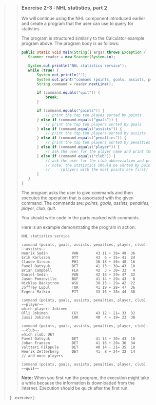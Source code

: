 >>### Exercise 2-3 : NHL statistics, part 2
>>
>>We will continue using the NHL component introduced earlier and create a program that the user can use to query for statistics.
>>
>>The program is structured similarly to the Calculator example program above. The program body is as follows:
>>
>>```java
>>public static void main(String[] args) throws Exception {
>>    Scanner reader = new Scanner(System.in);
>>
>>    System.out.println("NHL statistics service");
>>    while (true) {
>>        System.out.println("");
>>        System.out.print("command (points, goals, assists, penalties, player, club, quit): ");
>>        String command = reader.nextLine();
>>
>>        if (command.equals("quit")) {
>>            break;
>>        }
>>
>>        if (command.equals("points")) {
>>            // print the top ten playes sorted by points
>>        } else if (command.equals("goals")) {
>>            // print the top ten players sorted by goals
>>        } else if (command.equals("assists")) {
>>            // print the top ten players sorted by assists
>>        } else if (command.equals("penalties")) {
>>            // print the top ten players sorted by penalties
>>        } else if (command.equals("player")) {
>>            // ask the user for the player name and print the statistics for that player
>>        } else if (command.equals("club")) {
>>            // ask the user for the club abbreviation and print the statistics for the club
>>            // note: the statistics should be sorted by points
>>            //     (players with the most points are first)
>>        }
>>    }
>>}
>>```
>>
>>The program asks the user to give commands and then executes the operation that is associated with the given command. The commands are: *points, goals, assists, penalties, player, club, quit*.
>>
>>You should write code in the parts marked with comments.
>>
>>Here is an example demonstrating the program in action:
>>```output
>>NHL statistics service
>>
>>command (points, goals, assists, penalties, player, club): ~~assists~~
>>Henrik Sedin           VAN        43 11 + 38= 49  36
>>Erik Karlsson          OTT        43  6 + 35= 41  24
>>Claude Giroux          PHI        36 18 + 30= 48  16
>>Pavel Datsyuk          DET        41 13 + 30= 43  10
>>Brian Campbell         FLA        42  3 + 30= 33   4
>>Daniel Sedin           VAN        42 18 + 29= 47  32
>>Jason Pominville       BUF        41 14 + 29= 43   8
>>Nicklas Backstrom      WSH        38 13 + 29= 42  22
>>Joffrey Lupul          TOR        41 19 + 28= 47  36
>>Evgeni Malkin          PIT        33 16 + 28= 44  30
>>
>>command (points, goals, assists, penalties, player, club): ~~player~~
>>which player: Jokinen
>>Olli Jokinen           CGY        43 12 + 21= 33  32
>>Jussi Jokinen          CAR        40  4 + 19= 23  30
>>
>>command (points, goals, assists, penalties, player, club): ~~club~~
>>which club: DET
>>Pavel Datsyuk          DET        41 13 + 30= 43  10
>>Johan Franzen          DET        41 16 + 20= 36  34
>>Valtteri Filppula      DET        40 14 + 21= 35  10
>>Henrik Zetterberg      DET        41  8 + 24= 32  14
>>// and more players
>>
>>command (points, goals, assists, penalties, player, club): ~~quit~~
>>```
>>
>>**Note:** When you first run the program, the execution might take a while because the information is downloaded from the internet. Execution should be quick after the first run.
>>
>{: .exercise }
